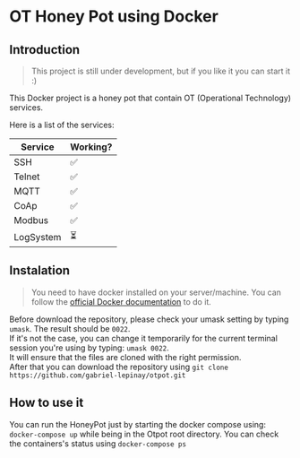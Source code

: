 # OT Honey Pot using Docker

## Introduction
> This project is still under development, but if you like it you can start it :)

This Docker project is a honey pot that contain OT (Operational Technology) services.

Here is a list of the services: 

| Service | Working? |
| ----------- | ---------- |
| SSH  | ✅ |
| Telnet | ✅ | 
| MQTT | ✅ | 
| CoAp | ✅ | 
| Modbus | ✅ | 
| LogSystem | ⏳ | 

## Instalation 
> You need to have docker installed on your server/machine. You can follow the [official Docker documentation](https://docs.docker.com/engine/install/) to do it.

Before download the repository, please check your umask setting by typing `umask`. The result should be `0022`.\
If it's not the case, you can change it temporarily for the current terminal session you're using by typing: `umask 0022`.\
It will ensure that the files are cloned with the right permission.\
After that you can download the repository using `git clone https://github.com/gabriel-lepinay/otpot.git`

## How to use it 

You can run the HoneyPot just by starting the docker compose using: `docker-compose up` while being in the Otpot root directory.
You can check the containers's status using `docker-compose ps`